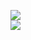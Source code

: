 [![](https://img.shields.io/badge/Made%20With-Github%20Spray-lightgrey.svg?style=for-the-badge&logo=github)](https://github.com/Annihil/github-spray#18294)  
[![](https://i.imgur.com/2DrTn0Z.gif)](https://github.com/Annihil/github-spray)